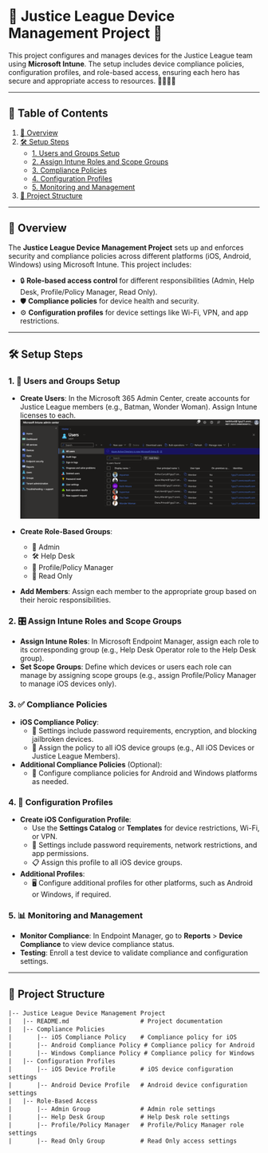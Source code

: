 # 🚀 Justice League Device Management Project 🌌

This project configures and manages devices for the Justice League team using **Microsoft Intune**. The setup includes device compliance policies, configuration profiles, and role-based access, ensuring each hero has secure and appropriate access to resources. 🦸‍♂️🦸‍♀️

---

## 📑 Table of Contents

1. [🌟 Overview](#overview)
2. [🛠️ Setup Steps](#setup-steps)
   - [1. Users and Groups Setup](#1-users-and-groups-setup)
   - [2. Assign Intune Roles and Scope Groups](#2-assign-intune-roles-and-scope-groups)
   - [3. Compliance Policies](#3-compliance-policies)
   - [4. Configuration Profiles](#4-configuration-profiles)
   - [5. Monitoring and Management](#6-monitoring-and-management)
3. [📂 Project Structure](#project-structure)


---

## 🌟 Overview

The **Justice League Device Management Project** sets up and enforces security and compliance policies across different platforms (iOS, Android, Windows) using Microsoft Intune. This project includes:

- 🔒 **Role-based access control** for different responsibilities (Admin, Help Desk, Profile/Policy Manager, Read Only).
- 🛡️ **Compliance policies** for device health and security.
- ⚙️ **Configuration profiles** for device settings like Wi-Fi, VPN, and app restrictions.


---

## 🛠️ Setup Steps

### 1. 👥 Users and Groups Setup

- **Create Users**: In the Microsoft 365 Admin Center, create accounts for Justice League members (e.g., Batman, Wonder Woman). Assign Intune licenses to each.
  ![Creating Users](Images/users.png)

- **Create Role-Based Groups**:
  - 👑 Admin
  - 🛠️ Help Desk
  - 📄 Profile/Policy Manager
  - 👀 Read Only
- **Add Members**: Assign each member to the appropriate group based on their heroic responsibilities.

### 2. 🎛️ Assign Intune Roles and Scope Groups

- **Assign Intune Roles**: In Microsoft Endpoint Manager, assign each role to its corresponding group (e.g., Help Desk Operator role to the Help Desk group).
- **Set Scope Groups**: Define which devices or users each role can manage by assigning scope groups (e.g., assign Profile/Policy Manager to manage iOS devices only).

### 3. ✅ Compliance Policies

- **iOS Compliance Policy**:
  - 📱 Settings include password requirements, encryption, and blocking jailbroken devices.
  - 🚨 Assign the policy to all iOS device groups (e.g., All iOS Devices or Justice League Members).
- **Additional Compliance Policies** (Optional):
  - 📲 Configure compliance policies for Android and Windows platforms as needed.

### 4. 🔧 Configuration Profiles

- **Create iOS Configuration Profile**:
  - Use the **Settings Catalog** or **Templates** for device restrictions, Wi-Fi, or VPN.
  - 🔐 Settings include password requirements, network restrictions, and app permissions.
  - 📋 Assign this profile to all iOS device groups.
- **Additional Profiles**:
  - 🖥️ Configure additional profiles for other platforms, such as Android or Windows, if required.


### 5. 📊 Monitoring and Management

- **Monitor Compliance**: In Endpoint Manager, go to **Reports** > **Device Compliance** to view device compliance status.
- **Testing**: Enroll a test device to validate compliance and configuration settings.

---

## 📂 Project Structure

```plaintext
|-- Justice League Device Management Project
|   |-- README.md                    # Project documentation
|   |-- Compliance Policies
|       |-- iOS Compliance Policy    # Compliance policy for iOS
|       |-- Android Compliance Policy # Compliance policy for Android
|       |-- Windows Compliance Policy # Compliance policy for Windows
|   |-- Configuration Profiles
|       |-- iOS Device Profile       # iOS device configuration settings
|       |-- Android Device Profile   # Android device configuration settings
|   |-- Role-Based Access
|       |-- Admin Group              # Admin role settings
|       |-- Help Desk Group          # Help Desk role settings
|       |-- Profile/Policy Manager   # Profile/Policy Manager role settings
|       |-- Read Only Group          # Read Only access settings

